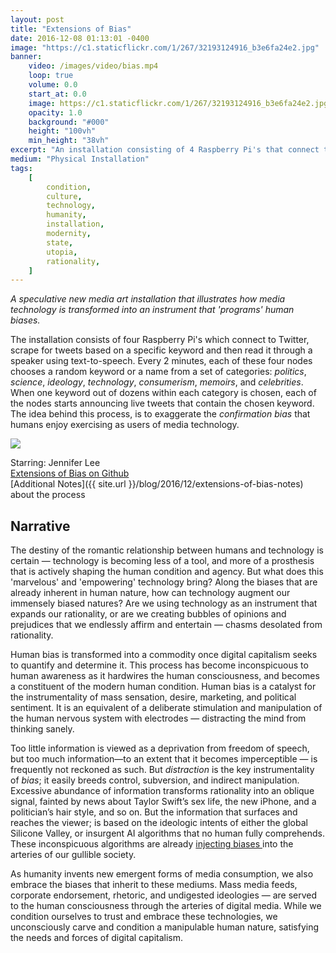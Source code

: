 ```yaml
---
layout: post
title: "Extensions of Bias"
date: 2016-12-08 01:13:01 -0400
image: "https://c1.staticflickr.com/1/267/32193124916_b3e6fa24e2.jpg"
banner:
    video: /images/video/bias.mp4
    loop: true
    volume: 0.0
    start_at: 0.0
    image: https://c1.staticflickr.com/1/267/32193124916_b3e6fa24e2.jpg
    opacity: 1.0
    background: "#000"
    height: "100vh"
    min_height: "38vh"
excerpt: "An installation consisting of 4 Raspberry Pi's that connect to Twitter. A speculative new media art installation on bias and media technology."
medium: "Physical Installation"
tags:
    [
        condition,
        culture,
        technology,
        humanity,
        installation,
        modernity,
        state,
        utopia,
        rationality,
    ]
---
```


_A speculative new media art installation that illustrates how media technology is transformed into an instrument that 'programs' human biases._

The installation consists of four Raspberry Pi's which connect to Twitter, scrape for tweets based on a specific keyword and then read it through a speaker using text-to-speech. Every 2 minutes, each of these four nodes chooses a random keyword or a name from a set of categories: _politics_, _science_, _ideology_, _technology_, _consumerism_, _memoirs_, and _celebrities_. When one keyword out of dozens within each category is chosen, each of the nodes starts announcing live tweets that contain the chosen keyword. The idea behind this process, is to exaggerate the _confirmation bias_ that humans enjoy exercising as users of media technology.

![](https://vimeo.com/195355551)

Starring: Jennifer Lee  
[Extensions of Bias on Github](https://github.com/mbrav/archive/tree/main/bias)  
[Additional Notes]({{ site.url }}/blog/2016/12/extensions-of-bias-notes) about the process

## Narrative

The destiny of the romantic relationship between humans and technology is certain — technology is becoming less of a tool, and more of a prosthesis that is actively shaping the human condition and agency. But what does this 'marvelous' and 'empowering' technology bring? Along the biases that are already inherent in human nature, how can technology augment our immensely biased natures? Are we using technology as an instrument that expands our rationality, or are we creating bubbles of opinions and prejudices that we endlessly affirm and entertain — chasms desolated from rationality.

Human bias is transformed into a commodity once digital capitalism seeks to quantify and determine it. This process has become inconspicuous to human awareness as it hardwires the human consciousness, and becomes a constituent of the modern human condition. Human bias is a catalyst for the instrumentality of mass sensation, desire, marketing, and political sentiment. It is an equivalent of a deliberate stimulation and manipulation of the human nervous system with electrodes — distracting the mind from thinking sanely.

Too little information is viewed as a deprivation from freedom of speech, but too much information—to an extent that it becomes imperceptible — is frequently not reckoned as such. But _distraction_ is the key instrumentality of _bias_; it easily breeds control, subversion, and indirect manipulation. Excessive abundance of information transforms rationality into an oblique signal, fainted by news about Taylor Swift’s sex life, the new iPhone, and a politician’s hair style, and so on. But the information that surfaces and reaches the viewer; is based on the ideologic intents of either the global Silicone Valley, or insurgent AI algorithms that no human fully comprehends. These inconspicuous algorithms are already [injecting biases ](https://www.technologyreview.com/s/608248/biased-algorithms-are-everywhere-and-no-one-seems-to-care/) into the arteries of our gullible society.

As humanity invents new emergent forms of media consumption, we also embrace the biases that inherit to these mediums. Mass media feeds, corporate endorsement, rhetoric, and undigested ideologies — are served to the human consciousness through the arteries of digital media. While we condition ourselves to trust and embrace these technologies, we unconsciously carve and condition a manipulable human nature, satisfying the needs and forces of digital capitalism.
